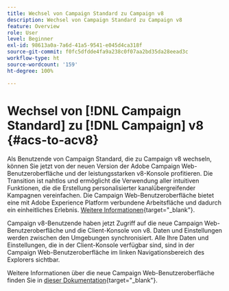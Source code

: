 ```yaml
---
title: Wechsel von Campaign Standard zu Campaign v8
description: Wechsel von Campaign Standard zu Campaign v8
feature: Overview
role: User
level: Beginner
exl-id: 98613a0a-7a6d-41a5-9541-e045d4ca318f
source-git-commit: f0fc5dfdde4fa9a238c0f07aa2bd35da28eead3c
workflow-type: ht
source-wordcount: '159'
ht-degree: 100%

---
```


# Wechsel von [!DNL Campaign Standard] zu [!DNL Campaign] v8 {#acs-to-acv8}

Als Benutzende von Campaign Standard, die zu Campaign v8 wechseln, können Sie jetzt von der neuen Version der Adobe Campaign Web-Benutzeroberfläche und der leistungsstarken v8-Konsole profitieren. Die Transition ist nahtlos und ermöglicht die Verwendung aller intuitiven Funktionen, die die Erstellung personalisierter kanalübergreifender Kampagnen vereinfachen. Die Campaign Web-Benutzeroberfläche bietet eine mit Adobe Experience Platform verbundene Arbeitsfläche und dadurch ein einheitliches Erlebnis. [Weitere Informationen](https://experienceleague.adobe.com/de/docs/campaign-web/v8/start/acs-migration){target="_blank"}.

Campaign v8-Benutzende haben jetzt Zugriff auf die neue Campaign Web-Benutzeroberfläche und die Client-Konsole von v8. Daten und Einstellungen werden zwischen den Umgebungen synchronisiert. Alle Ihre Daten und Einstellungen, die in der Client-Konsole verfügbar sind, sind in der Campaign Web-Benutzeroberfläche im linken Navigationsbereich des Explorers sichtbar.

Weitere Informationen über die neue Campaign Web-Benutzeroberfläche finden Sie in [dieser Dokumentation](https://experienceleague.adobe.com/docs/campaign-web/v8/campaign-web-home.html?lang=de){target="_blank"}.
